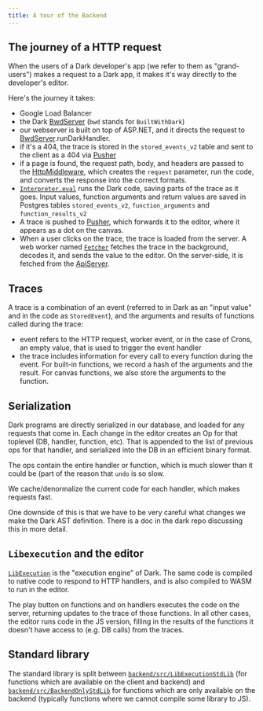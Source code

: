 ```yaml
---
title: A tour of the Backend
---
```


## The journey of a HTTP request

When the users of a Dark developer's app (we refer to them as "grand-users")
makes a request to a Dark app, it makes it's way directly to the developer's
editor.

Here's the journey it takes:

- Google Load Balancer
- the Dark
  [BwdServer](https://github.com/darklang/dark/blob/main/backend/src/BwdServer/Server.fs)
  (`bwd` stands for `BuiltWithDark`)
- our webserver is built on top of ASP.NET, and it directs the request to
  [BwdServer](https://github.com/darklang/dark/blob/main/backend/src/BwdServer/Server.fs).runDarkHandler.
- if it's a 404, the trace is stored in the `stored_events_v2` table and sent to
  the client as a 404 via [Pusher](https://pusher.com)
- if a page is found, the request path, body, and headers are passed to the
  [HttpMiddleware](https://github.com/darklang/dark/blob/main/backend/src/HttpMiddleware),
  which creates the `request` parameter, run the code, and converts the response
  into the correct formats.
- [`Interpreter.eval`](https://github.com/darklang/dark/blob/main/backend/src/LibExecution/Interpreter.fs)
  runs the Dark code, saving parts of the trace as it goes. Input values,
  function arguments and return values are saved in Postgres tables
  `stored_events_v2`, `function_arguments` and `function_results_v2`
- A trace is pushed to [Pusher](https://pusher.com), which forwards it to the
  editor, where it appears as a dot on the canvas.
- When a user clicks on the trace, the trace is loaded from the server. A web
  worker named
  [`Fetcher`](https://github.com/darklang/dark/blob/main/client/workers/Fetcher.res)
  fetches the trace in the background, decodes it, and sends the value to the
  editor. On the server-side, it is fetched from the
  [ApiServer](https://github.com/darklang/dark/blob/main/backend/src/ApiServer/Api/APITraces.fs).

## Traces

A trace is a combination of an event (referred to in Dark as an "input value"
and in the code as `StoredEvent`), and the arguments and results of functions
called during the trace:

- event refers to the HTTP request, worker event, or in the case of Crons, an
  empty value, that is used to trigger the event handler
- the trace includes information for every call to every function during the
  event. For built-in functions, we record a hash of the arguments and the
  result. For canvas functions, we also store the arguments to the function.

## Serialization

Dark programs are directly serialized in our database, and loaded for any
requests that come in. Each change in the editor creates an Op for that toplevel
(DB, handler, function, etc). That is appended to the list of previous ops for
that handler, and serialized into the DB in an efficient binary format.

The ops contain the entire handler or function, which is much slower than it
could be (part of the reason that `undo` is so slow.

We cache/denormalize the current code for each handler, which makes requests
fast.

One downside of this is that we have to be very careful what changes we make the
Dark AST definition. There is a doc in the dark repo discussing this in more
detail.

## `Libexecution` and the editor

[`LibExecution`](https://github.com/darklang/dark/tree/main/backend/src/LibExecution)
is the "execution engine" of Dark. The same code is compiled to native code to
respond to HTTP handlers, and is also compiled to WASM to run in the editor.

The play button on functions and on handlers executes the code on the server,
returning updates to the trace of those functions. In all other cases, the
editor runs code in the JS version, filling in the results of the functions it
doesn't have access to (e.g. DB calls) from the traces.

## Standard library

The standard library is split between
[`backend/src/LibExecutionStdLib`](https://github.com/darklang/dark/tree/main/backend/src/LibExecutionStdLib)
(for functions which are available on the client and backend) and
[`backend/src/BackendOnlyStdLib`](https://github.com/darklang/dark/tree/main/backend/src/BackendOnlyStdLib)
for functions which are only available on the backend (typically functions where
we cannot compile some library to JS).
